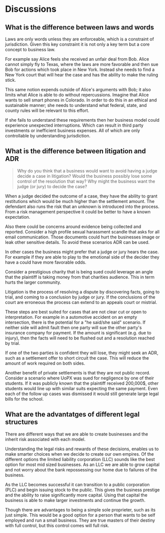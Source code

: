 # Discussions

## What is the difference between laws and words

Laws are only words unless they are enforceable, which is a constraint of jurisdiction. Given this key constraint it is not only a key term but a core concept to business law.

For example say Alice feels she received an unfair deal from Bob. Alice cannot simply fly to Texas, where the laws are more favorable and then sue Bob for actions which took place in New York. Instead she needs to find a New York court that will hear the case and has the ability to make the ruling stick.

This same notion expends outside of Alice's arguments with Bob; it also limits what Alice is able to do without repercussions. Imagine that Alice wants to sell smart phones in Colorado. In order to do this in an ethical and sustainable manner; she needs to understand what federal, state, and county rules will be relevant to this effort.

If she fails to understand these requirements then her business model could experience unexpected interruptions. Which can result in third party investments or inefficient business expenses. All of which are only controllable by understanding jurisdiction.

## What is the difference between litigation and ADR

> Why do you think that a business would want to avoid having a judge decide a case in litigation? Would the business possibly lose some control of the resolution that way? Why might the business want the judge (or jury) to decide the case?

When a judge decided the outcome of a case, they have the ability to grant restitutions which would be much higher than the settlement amount. The defendant also runs the risk that an unknown is introduced into the process. From a risk management perspective it could be better to have a known expectation.

Also there could be concerns around evidence being collected and reported. Consider a high profile sexual harassment scandle that asks for all email communication. Those documents could hurt the businesses image or leak other sensitive details. To avoid these scenarios ADR can be used.

In other cases the business might prefer that a judge or jury hears the case. For example if they are able to play to the emotional side of the decider they have a could have more favorable odds.

Consider a prestigious charity that is being sued could leverage an angle that the plaintiff is taking money from that charities audience. This in term hurts the larger community.

Litigation is the process of resolving a dispute by discovering facts, going to trial, and coming to a conclusion by judge or jury. If the conclusions of the court are erroneous the process can extend to an appeals court or mistrial.

These steps are best suited for cases that are not clear cut or open to interpretation. For example in a automotive accident on an empty intersection, there is the potential for a "he said/she said" scenario. If neither side will admit fault then one party will sue the other party's insurance company for payment. If the amount is significant (e.g. due to injury), then the facts will need to be flushed out and a resolution reached by trial.

If one of the two parties is confident they will lose, they might seek an ADR, such as a settlement offer to short circuit the case. This will reduce the amount of work required on both sides.

Another benefit of private settlements is that they are not public record. Consider a scenario where UoPX was sued for negligence by one of their students. If it was publicly known that the plaintiff received 200,000$, other students would line up with similar suits expecting the same payment. Even each of the follow up cases was dismissed it would still generate large legal bills for the school.

## What are the advantatges of different legal structures

There are  different ways that we are able to create businesses and the inherit risk associated with each model.

Understanding the legal risks and rewards of these decisions, enables us to make smarter choices when we decide to create our own empires. Of the different options the limited liability corporation (LLC) sounds like the best option for most mid sized businesses. As an LLC we are able to grow capital and not worry about the bank repossessing our home due to failures of the business.

As the LLC becomes successful it can transition to a public corporation (PLC) and begin issuing stock to the public. This gives the business prestige and the ability to raise significantly more capital. Using that capital the business is able to make larger investments and continue the growth.

Though there are advantages to being a simple sole proprieter, such as its just simple. This would be a good option for a person that wants to be self employed and run a small business. They are true masters of their destiny with full control, but this control comes will full risk.
